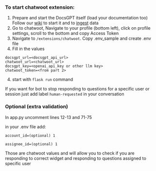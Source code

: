 ### To start chatwoot extension:
1. Prepare and start the DocsGPT itself (load your documentation too) 
Follow our [wiki](https://github.com/arc53/DocsGPT/wiki) to start it and to [ingest](https://github.com/arc53/DocsGPT/wiki/How-to-train-on-other-documentation) data
2. Go to chatwoot, Navigate to your profile (bottom left), click on profile settings, scroll to the bottom and copy Access Token 
2. Navigate to `/extensions/chatwoot`. Copy .env_sample and create .env file
3. Fill in the values

```
docsgpt_url=<docsgpt_api_url>
chatwoot_url=<chatwoot_url>
docsgpt_key=<openai_api_key or other llm key>
chatwoot_token=<from part 2>
```

4. start with `flask run` command

If you want for bot to stop responding to questions for a specific user or session just add label `human-requested` in your conversation


### Optional (extra validation)
In app.py uncomment lines 12-13 and 71-75

in your .env file add:

`account_id=(optional) 1 `

`assignee_id=(optional) 1`

Those are chatwoot values and will allow you to check if you are responding to correct widget and responding to questions assigned to specific user
